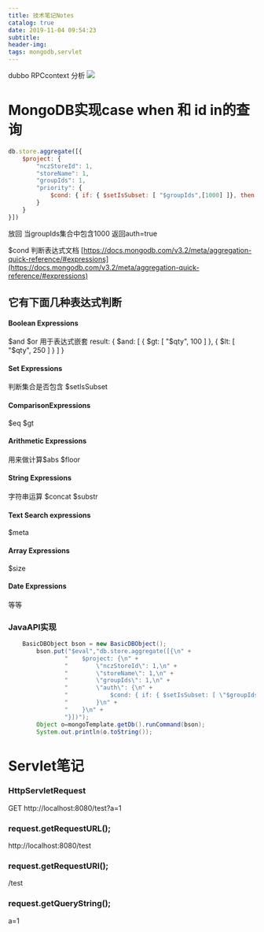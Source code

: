 ```yaml
---
title: 技术笔记Notes
catalog: true
date: 2019-11-04 09:54:23
subtitle:
header-img:
tags: mongodb,servlet
---
```


dubbo RPCcontext 分析
![](https://tva1.sinaimg.cn/large/007S8ZIlly1gi5ixfmoncj31lc0u07bg.jpg)

# MongoDB实现case  when 和 id in的查询

```javascript
db.store.aggregate([{
    $project: {
        "nczStoreId": 1,
        "storeName": 1,
        "groupIds": 1,
        "priority": {
            $cond: { if: { $setIsSubset: [ "$groupIds",[1000] ]}, then: 1, else: 0 }
        }
    }
}])
```


放回 当groupIds集合中包含1000 返回auth=true	

$cond 判断表达式文档
[https://docs.mongodb.com/v3.2/meta/aggregation-quick-reference/#expressions](https://docs.mongodb.com/v3.2/meta/aggregation-quick-reference/#expressions)

## 它有下面几种表达式判断

#### Boolean Expressions 
$and $or 用于表达式嵌套
result: { $and: [ { $gt: [ "$qty", 100 ] }, { $lt: [ "$qty", 250 ] } ] }

#### Set Expressions 	 
判断集合是否包含		$setIsSubset

#### ComparisonExpressions
$eq $gt

#### Arithmetic Expressions
用来做计算$abs $floor

#### String Expressions
字符串运算
$concat $substr

#### Text Search expressions
$meta

#### Array Expressions
$size	

#### Date Expressions

等等	


### JavaAPI实现
```java
    BasicDBObject bson = new BasicDBObject();
        bson.put("$eval","db.store.aggregate([{\n" +
                "    $project: {\n" +
                "        \"nczStoreId\": 1,\n" +
                "        \"storeName\": 1,\n" +
                "        \"groupIds\": 1,\n" +
                "        \"auth\": {\n" +
                "            $cond: { if: { $setIsSubset: [ \"$groupIds\",[1000] ]}, then: true, else: false }\n" +
                "        }\n" +
                "    }\n" +
                "}])");
        Object o=mongoTemplate.getDb().runCommand(bson);
        System.out.println(o.toString());
```


# Servlet笔记

### HttpServletRequest

GET http://localhost:8080/test?a=1

### request.getRequestURL();
http://localhost:8080/test

### request.getRequestURI();
/test

### request.getQueryString();
a=1








